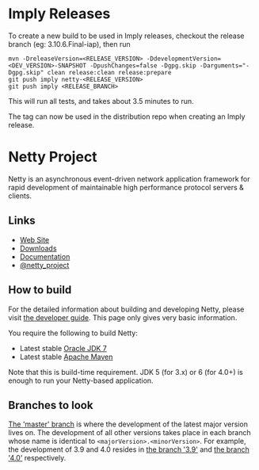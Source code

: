 # Imply Releases

To create a new build to be used in Imply releases, checkout the release branch (eg: 3.10.6.Final-iap), then run

```
mvn -DreleaseVersion=<RELEASE_VERSION> -DdevelopmentVersion=<DEV_VERSION>-SNAPSHOT -DpushChanges=false -Dgpg.skip -Darguments="-Dgpg.skip" clean release:clean release:prepare
git push imply netty-<RELEASE_VERSION>
git push imply <RELEASE_BRANCH>
```

This will run all tests, and takes about 3.5 minutes to run.

The tag can now be used in the distribution repo when creating an Imply release.

# Netty Project

Netty is an asynchronous event-driven network application framework for rapid development of maintainable high performance protocol servers & clients.

## Links

* [Web Site](http://netty.io/)
* [Downloads](http://netty.io/downloads.html)
* [Documentation](http://netty.io/wiki/)
* [@netty_project](https://twitter.com/netty_project)

## How to build

For the detailed information about building and developing Netty, please visit [the developer guide](http://netty.io/wiki/developer-guide.html).  This page only gives very basic information.

You require the following to build Netty:

* Latest stable [Oracle JDK 7](http://www.oracle.com/technetwork/java/)
* Latest stable [Apache Maven](http://maven.apache.org/)

Note that this is build-time requirement.  JDK 5 (for 3.x) or 6 (for 4.0+) is enough to run your Netty-based application.

## Branches to look

[The 'master' branch](https://github.com/netty/netty/tree/master) is where the development of the latest major version lives on.  The development of all other versions takes place in each branch whose name is identical to `<majorVersion>.<minorVersion>`.  For example, the development of 3.9 and 4.0 resides in [the branch '3.9'](https://github.com/netty/netty/tree/3.9) and [the branch '4.0'](https://github.com/netty/netty/tree/4.0) respectively.
